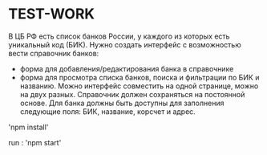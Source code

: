 # TEST-WORK

В ЦБ РФ есть список банков России, у каждого из которых есть уникальный код (БИК).
Нужно создать интерфейс с возможностью вести справочник банков:

- форма для добавления/редактирования банка в справочнике
- форма для просмотра списка банков, поиска и фильтрации по БИК и названию.
  Можно интерфейс совместить на одной странице, можно на двух разных. Справочник должен сохраняться на постоянной основе.
  Для банка должны быть доступны для заполнения следующие поля: БИК, название, корсчет и адрес.

'npm install'

run : 'npm start'
